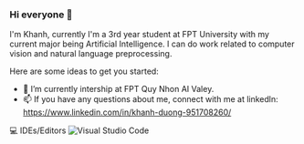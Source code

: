 ### Hi everyone 👋

I'm Khanh, currently I'm a 3rd year student at FPT University with my current major being Artificial Intelligence. I can do work related to computer vision and natural language preprocessing.

Here are some ideas to get you started:

- 🔭 I’m currently intership at FPT Quy Nhon AI Valey.
- 📫 If you have any questions about me, connect with me at linkedln: https://www.linkedin.com/in/khanh-duong-951708260/

💻 IDEs/Editors
![Visual Studio Code](https://img.shields.io/badge/Visual%20Studio%20Code-0078d7.svg?style=for-the-badge&logo=visual-studio-code&logoColor=white)

